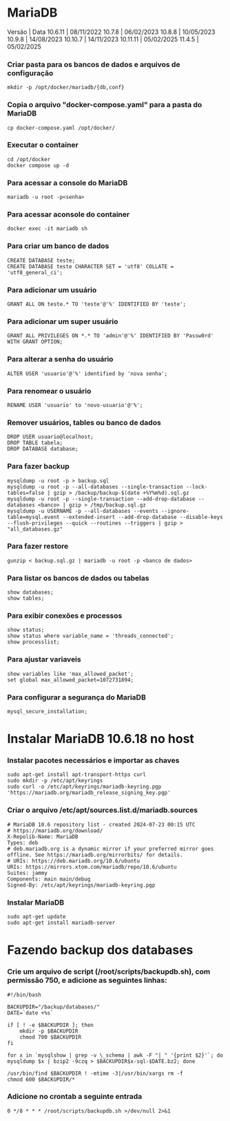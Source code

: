 # MariaDB

Versão | Data
10.6.11	| 08/11/2022
10.7.8 | 06/02/2023
10.8.8 | 10/05/2023
10.9.8 | 14/08/2023
10.10.7 | 14/11/2023
10.11.11 | 05/02/2025
11.4.5 | 05/02/2025

### Criar pasta para os bancos de dados e arquivos de configuração
	mkdir -p /opt/docker/mariadb/{db,conf}
### Copia o arquivo "docker-compose.yaml" para a pasta do MariaDB
	cp docker-compose.yaml /opt/docker/
### Executar o container
	cd /opt/docker
	docker compose up -d
### Para acessar a console do MariaDB
	mariadb -u root -p<senha>
### Para acessar aconsole do container
	docker exec -it mariadb sh
### Para criar um banco de dados
	CREATE DATABASE teste;
	CREATE DATABASE teste CHARACTER SET = 'utf8' COLLATE = 'utf8_general_ci';
### Para adicionar um usuário
	GRANT ALL ON teste.* TO 'teste'@'%' IDENTIFIED BY 'teste';
### Para adicionar um super usuário
	GRANT ALL PRIVILEGES ON *.* TO 'admin'@'%' IDENTIFIED BY 'Passw0rd' WITH GRANT OPTION;
### Para alterar a senha do usuário
	ALTER USER 'usuario'@'%' identified by 'nova senha';
### Para renomear o usuário
	RENAME USER 'usuario' to 'novo-usuario'@'%';
### Remover usuários, tables ou banco de dados
	DROP USER usuario@localhost;
	DROP TABLE tabela;
	DROP DATABASE database;
### Para fazer backup
	mysqldump -u root -p > backup.sql
	mysqldump -u root -p --all-databases --single-transaction --lock-tables=false | gzip > /backup/backup-$(date +%Y%m%d).sql.gz
	mysqldump -u root -p --single-transaction --add-drop-database --databases <banco> | gzip > /tmp/backup.sql.gz
	mysqldump -u USERNAME -p --all-databases --events --ignore-table=mysql.event --extended-insert --add-drop-database --disable-keys --flush-privileges --quick --routines --triggers | gzip > "all_databases.gz"
### Para fazer restore
	gunzip < backup.sql.gz | mariadb -u root -p <banco de dados>
### Para listar os bancos de dados ou tabelas
	show databases;
	show tables;
### Para exibir conexões e processos
	show status;
	show status where variable_name = 'threads_connected';
	show processlist;
### Para ajustar variaveis
	show variables like 'max_allowed_packet';
	set global max_allowed_packet=1072731894;
### Para configurar a segurança do MariaDB
	mysql_secure_installation;

# Instalar MariaDB 10.6.18 no host

### Instalar pacotes necessários e importar as chaves
	sudo apt-get install apt-transport-https curl
	sudo mkdir -p /etc/apt/keyrings
	sudo curl -o /etc/apt/keyrings/mariadb-keyring.pgp 'https://mariadb.org/mariadb_release_signing_key.pgp'
### Criar o arquivo /etc/apt/sources.list.d/mariadb.sources
	# MariaDB 10.6 repository list - created 2024-07-23 00:15 UTC
	# https://mariadb.org/download/
	X-Repolib-Name: MariaDB
	Types: deb
	# deb.mariadb.org is a dynamic mirror if your preferred mirror goes offline. See https://mariadb.org/mirrorbits/ for details.
	# URIs: https://deb.mariadb.org/10.6/ubuntu
	URIs: https://mirrors.xtom.com/mariadb/repo/10.6/ubuntu
	Suites: jammy
	Components: main main/debug
	Signed-By: /etc/apt/keyrings/mariadb-keyring.pgp
### Instalar MariaDB
	sudo apt-get update
	sudo apt-get install mariadb-server


# Fazendo backup dos databases
### Crie um arquivo de script (/root/scripts/backupdb.sh), com permissão 750, e adicione as seguintes linhas:
	#!/bin/bash

	BACKUPDIR="/backup/databases/"
	DATE=`date +%s`

	if [ ! -e $BACKUPDIR ]; then
		mkdir -p $BACKUPDIR
		chmod 700 $BACKUPDIR
	fi

	for x in `mysqlshow | grep -v \_schema | awk -F "| " '{print $2}'`; do mysqldump $x | bzip2 -9czq > $BACKUPDIR$x-sql-$DATE.bz2; done

	/usr/bin/find $BACKUPDIR ! -mtime -3|/usr/bin/xargs rm -f
	chmod 600 $BACKUPDIR/*
### Adicione no crontab a seguinte entrada
	0 */8 * * * /root/scripts/backupdb.sh >/dev/null 2>&1
